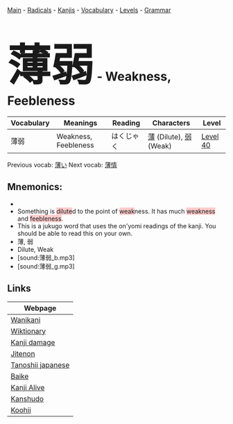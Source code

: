 <style> bigfont {font-size: 100px}</style>
[Main](../README.md) -
[Radicals](../radicals.md) -
[Kanjis](../kanjis.md) -
[Vocabulary](../vocabulary.md) -
[Levels](../levels.md) -
[Grammar](../grammar.md)
# <bigfont> 薄弱</bigfont> - Weakness, Feebleness 

| Vocabulary | Meanings | Reading | Characters | Level |
| --- | --- | --- | --- | --- |
| 薄弱 | Weakness, Feebleness | はくじゃく |  [薄](../kanjis/薄.md) (Dilute), [弱](../kanjis/弱.md) (Weak) | [Level 40](../levels/wk_level40.md) |

Previous vocab: [薄い](薄い.md) Next vocab: [薄情](薄情.md) 

## Mnemonics:

* 
* Something is <span style="background-color:#ffcccb"> dilute</span>d to the point of <span style="background-color:#ffcccb"> weak</span>ness. It has much <span style="background-color:#ffcccb"> weakness</span> and <span style="background-color:#ffcccb"> feebleness</span>.
* This is a jukugo word that uses the on'yomi readings of the kanji. You should be able to read this on your own.
* 薄, 弱
* Dilute, Weak
* [sound:薄弱_b.mp3]
* [sound:薄弱_g.mp3]


## Links 

| Webpage |
| --- |
| [Wanikani          ](https://www.wanikani.com/kanji/薄弱) |
| [Wiktionary        ](https://en.wiktionary.org/wiki/薄弱) |
| [Kanji damage      ](http://www.kanjidamage.com/kanji/search?utf8=✓&q=薄弱) |
| [Jitenon           ](https://jitenon.com/kanji/薄弱) |
| [Tanoshii japanese ](https://www.tanoshiijapanese.com/dictionary/kanji.cfm?k=薄弱) |
| [Baike             ](https://baike.baidu.com/item/薄弱) |
| [Kanji Alive       ](https://app.kanjialive.com/薄弱) |
| [Kanshudo          ](https://www.kanshudo.com/searchmn?q=薄弱) |
| [Koohii            ](https://kanji.koohii.com/study/kanji/薄弱) |
